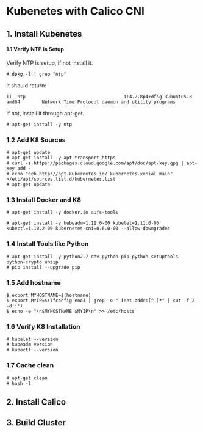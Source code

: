 

# Kubenetes with Calico CNI

## 1. Install Kubenetes

#### 1.1 Verify NTP is Setup

Verify NTP is setup, if not install it.

```
# dpkg -l | grep "ntp" 
```
It should return: 
```
ii  ntp                                    1:4.2.8p4+dfsg-3ubuntu5.8                      amd64        Network Time Protocol daemon and utility programs
```

If not, install it through apt-get. 
```
# apt-get install -y ntp 
```

### 1.2 Add K8 Sources

```
# apt-get update 
# apt-get install -y apt-transport-https 
# curl -s https://packages.cloud.google.com/apt/doc/apt-key.gpg | apt-key add - 
# echo "deb http://apt.kubernetes.io/ kubernetes-xenial main" >/etc/apt/sources.list.d/kubernetes.list
# apt-get update 
```


### 1.3 Install Docker and K8

```
# apt-get install -y docker.io aufs-tools

# apt-get install -y kubeadm=1.11.0-00 kubelet=1.11.0-00 kubectl=1.10.2-00 kubernetes-cni=0.6.0-00 --allow-downgrades
```


### 1.4 Install Tools like Python
```
# apt-get install -y python2.7-dev python-pip python-setuptools python-crypto unzip 
# pip install --upgrade pip
```


### 1.5 Add hostname
```
$ export MYHOSTNAME=$(hostname)
$ export MYIP=$(ifconfig eno3 | grep -o " inet addr:[^ ]*" | cut -f 2 -d':')
$ echo -e "\n$MYHOSTNAME $MYIP\n" >> /etc/hosts
```
### 1.6 Verify K8 Installation
```
# kubelet --version
# kubeadm version
# kubectl --version
```
### 1.7 Cache clean
```
# apt-get clean
# hash -l
```

## 2. Install Calico


## 3. Build Cluster

